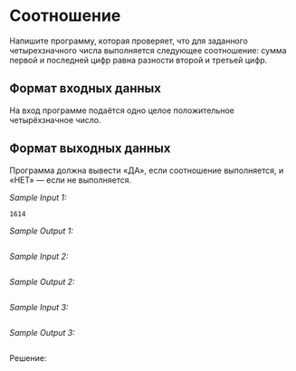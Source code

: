 # Соотношение

Напишите программу, которая проверяет, что для заданного четырехзначного числа выполняется следующее соотношение: сумма первой и последней цифр равна разности второй и третьей цифр.

## Формат входных данных
На вход программе подаётся одно целое положительное четырёхзначное число.

## Формат выходных данных
Программа должна вывести «ДА», если соотношение выполняется, и «НЕТ» — если не выполняется.

*Sample Input 1:*
```
1614
```

*Sample Output 1:*
```

```

*Sample Input 2:*
```

```

*Sample Output 2:*
```

```

*Sample Input 3:*
```

```

*Sample Output 3:*
```

```

Решение:
```python

```
